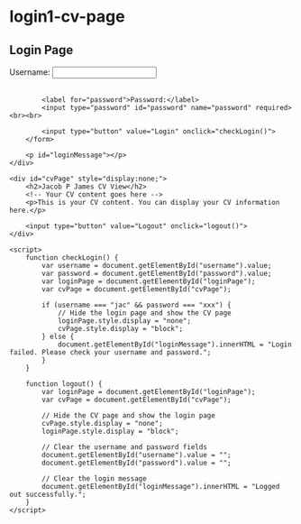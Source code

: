 # login1-cv-page
<!DOCTYPE html>
<html>
<head>
    <title>Login Page</title>
</head>
<body>
    <div id="loginPage">
        <h2>Login Page</h2>
        <form id="loginForm">
            <label for="username">Username:</label>
            <input type="text" id="username" name="username" required><br><br>
            
            <label for="password">Password:</label>
            <input type="password" id="password" name="password" required><br><br>
            
            <input type="button" value="Login" onclick="checkLogin()">
        </form>

        <p id="loginMessage"></p>
    </div>

    <div id="cvPage" style="display:none;">
        <h2>Jacob P James CV View</h2>
        <!-- Your CV content goes here -->
        <p>This is your CV content. You can display your CV information here.</p>
        
        <input type="button" value="Logout" onclick="logout()">
    </div>

    <script>
        function checkLogin() {
            var username = document.getElementById("username").value;
            var password = document.getElementById("password").value;
            var loginPage = document.getElementById("loginPage");
            var cvPage = document.getElementById("cvPage");

            if (username === "jac" && password === "xxx") {
                // Hide the login page and show the CV page
                loginPage.style.display = "none";
                cvPage.style.display = "block";
            } else {
                document.getElementById("loginMessage").innerHTML = "Login failed. Please check your username and password.";
            }
        }

        function logout() {
            var loginPage = document.getElementById("loginPage");
            var cvPage = document.getElementById("cvPage");
            
            // Hide the CV page and show the login page
            cvPage.style.display = "none";
            loginPage.style.display = "block";
            
            // Clear the username and password fields
            document.getElementById("username").value = "";
            document.getElementById("password").value = "";
            
            // Clear the login message
            document.getElementById("loginMessage").innerHTML = "Logged out successfully.";
        }
    </script>
</body>
</html>
